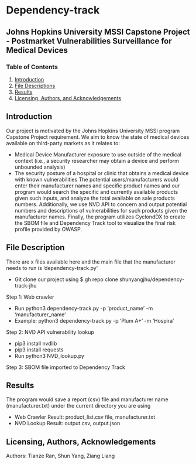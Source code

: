 # Dependency-track
## Johns Hopkins University MSSI Capstone Project - Postmarket Vulnerabilities Surveillance for Medical Devices

### Table of Contents

1. [Introduction](#introduction)
2. [File Descriptions](#files)
3. [Results](#results)
4. [Licensing, Authors, and Acknowledgements](#licensing)

## Introduction <a name="introduction"></a>
Our project is motivated by the Johns Hopkins University MSSI program Capstone Project requirement. We aim to know the state of medical devices available on third-party markets as it relates to:
- Medical Device Manufacturer exposure to use outside of the medical context (i.e., a security researcher may obtain a device and perform unbounded analysis)
- The security posture of a hospital or clinic that obtains a medical device with known vulnerabilities
The potential users/manufacturers would enter their manufacturer names and specific product names and our program would search the specific and currently available products given such inputs, and analyze the total available on sale products numbers. Additionally, we use NVD API to concern and output potential numbers and descriptions of vulnerabilities for such products given the manufacturer names. Finally, the program utilizes CyclondDX to create the SBOM file and Dependency Track tool to visualize the final risk profile provided by OWASP.

## File Description <a name="files"></a>
There are x files available here and the main file that the manufacturer needs to run is ‘dependency-track.py’
- Git clone our project using $ gh repo clone shunyangjhu/dependency-track-jhu

Step 1: Web crawler
- Run python3 dependency-track.py -p ‘product_name’ -m ‘manufacturer_name’
- Example: python3 dependency-track.py -p ‘Plum A+’ -m ‘Hospira’

Step 2: NVD API vulnerability lookup
- pip3 install nvdlib
- pip3 install requests
- Run python3 NVD_lookup.py

Step 3: SBOM file imported to Dependency Track


## Results <a name="results"></a>

The program would save a report (csv) file and manufacturer name (manufacturer.txt) under the current directory you are using
- Web Crawler Result: product_list.csv file, manufacturer.txt
- NVD Lookup Result: output.csv, output.json

## Licensing, Authors, Acknowledgements<a name="licensing"></a>

Authors: Tianze Ran, Shun Yang, Ziang Liang
